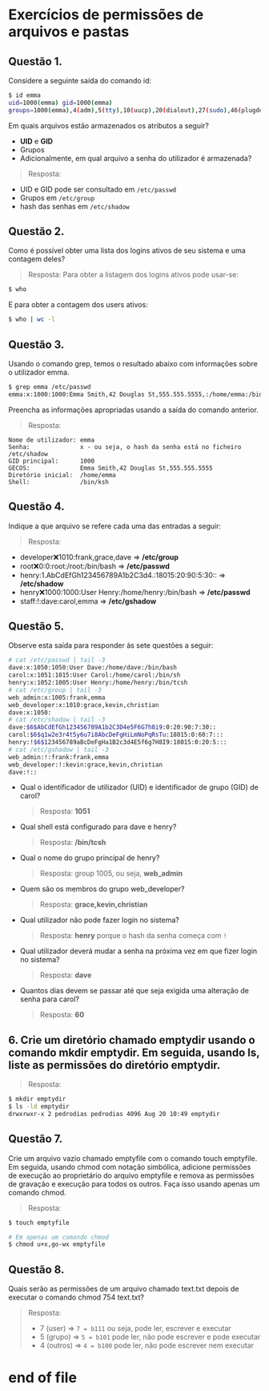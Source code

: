 # Exercícios de permissões de arquivos e pastas



## Questão 1.
Considere a seguinte saída do comando id:
```bash
$ id emma 
uid=1000(emma) gid=1000(emma) 
groups=1000(emma),4(adm),5(tty),10(uucp),20(dialout),27(sudo),46(plugdev)
```


Em quais arquivos estão armazenados os atributos a seguir?
* **UID** e **GID**
* Grupos
* Adicionalmente, em qual arquivo a senha do utilizador é armazenada? 

> Resposta:
* UID e GID pode ser consultado em `/etc/passwd`
* Grupos em `/etc/group`
* hash das senhas em `/etc/shadow`


## Questão 2.
Como é possível obter uma lista dos logins ativos de seu sistema e uma contagem deles?

> Resposta:
Para obter a listagem dos logins ativos pode usar-se:
```bash
$ who
```
E para obter a contagem dos users ativos:
```bash
$ who | wc -l
```


## Questão 3.
Usando o comando grep, temos o resultado abaixo com informações sobre o  utilizador emma.

```bash
$ grep emma /etc/passwd
emma:x:1000:1000:Emma Smith,42 Douglas St,555.555.5555,:/home/emma:/bin/ksh
```

Preencha as informações apropriadas usando a saída do comando anterior.

> Resposta:

```text
Nome de utilizador: emma
Senha:              x - ou seja, o hash da senha está no ficheiro /etc/shadow
GID principal:      1000
GECOS:              Emma Smith,42 Douglas St,555.555.5555
Diretório inicial:  /home/emma
Shell:              /bin/ksh
```


## Questão 4. 
Indique a que arquivo se refere cada uma das entradas a seguir: 

> Resposta:


* developer:x:1010:frank,grace,dave => **/etc/group**
* root:x:0:0:root:/root:/bin/bash   => **/etc/passwd**
* henry:$1$.AbCdEfGh123456789A1b2C3d4.:18015:20:90:5:30:: => **/etc/shadow**
* henry:x:1000:1000:User Henry:/home/henry:/bin/bash => **/etc/passwd**
* staff:!:dave:carol,emma => **/etc/gshadow**


## Questão 5. 
Observe esta saída para responder às sete questões a seguir: 
```bash
# cat /etc/passwd | tail -3 
dave:x:1050:1050:User Dave:/home/dave:/bin/bash 
carol:x:1051:1015:User Carol:/home/carol:/bin/sh 
henry:x:1052:1005:User Henry:/home/henry:/bin/tcsh 
# cat /etc/group | tail -3 
web_admin:x:1005:frank,emma 
web_developer:x:1010:grace,kevin,christian 
dave:x:1050: 
# cat /etc/shadow | tail -3 
dave:$6$AbCdEfGh123456789A1b2C3D4e5F6G7h8i9:0:20:90:7:30:: 
carol:$6$q1w2e3r4t5y6u7i8AbcDeFgHiLmNoPqRsTu:18015:0:60:7::: 
henry:!$6$123456789aBcDeFgHa1B2c3d4E5f6g7H8I9:18015:0:20:5::: 
# cat /etc/gshadow | tail -3 
web_admin:!:frank:frank,emma 
web_developer:!:kevin:grace,kevin,christian 
dave:!::
```

* Qual o identificador de utilizador (UID) e identificador de grupo (GID) de carol? 
  > Resposta: **1051**

* Qual shell está configurado para dave e henry?
  > Resposta: **/bin/tcsh**

* Qual o nome do grupo principal de henry?
  > Resposta: group 1005, ou seja, **web_admin**

* Quem são os membros do grupo web_developer? 
  > Resposta: **grace,kevin,christian**

* Qual utilizador não pode fazer login no sistema?
  > Resposta: **henry** porque o hash da senha começa com `!`

* Qual utilizador deverá mudar a senha na próxima vez em que fizer login no sistema?
  > Resposta: **dave**

* Quantos dias devem se passar até que seja exigida uma alteração de senha  para carol?
  > Resposta: **60**


## 6. Crie um diretório chamado emptydir usando o comando mkdir emptydir. Em seguida, usando ls, liste as permissões do diretório emptydir.

> Resposta:
```bash
$ mkdir emptydir
$ ls -ld emptydir
drwxrwxr-x 2 pedrodias pedrodias 4096 Aug 20 10:49 emptydir
```


## Questão 7.
Crie um arquivo vazio chamado emptyfile com o comando touch emptyfile. 
Em seguida, usando chmod com notação simbólica, adicione permissões de execução ao proprietário do arquivo emptyfile e remova as permissões de gravação e execução para todos os outros. Faça isso usando apenas um comando chmod.

> Resposta:
```bash
$ touch emptyfile

# Em apenas um comando chmod
$ chmod u+x,go-wx emptyfile
```


## Questão 8. 
Quais serão as permissões de um arquivo chamado text.txt depois de executar o comando chmod 754 text.txt?

> Resposta: 
> * 7 (user)   => `7 = b111` ou seja, pode ler, escrever e executar
> * 5 (grupo)  => `5 = b101` pode ler, não pode escrever e pode executar
> * 4 (outros) => `4 = b100` pode ler, não pode escrever nem executar


# end of file